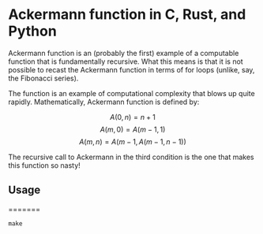 # Ackermann function in C, Rust, and Python

Ackermann function is an (probably the first) example of a computable function that is fundamentally recursive. What this means is that it is not possible to recast the Ackermann function in terms of for loops (unlike, say, the Fibonacci series).

The function is an example of computational complexity that blows up quite rapidly. 
Mathematically, Ackermann function is defined by:

$$ A(0,n) = n + 1 $$
$$ A(m,0) = A(m-1, 1) $$
$$ A(m,n) = A(m-1, A(m-1, n - 1)) $$

The recursive call to Ackermann in the third condition is the one that makes this function so nasty!

## Usage
=======
```
make 
```
